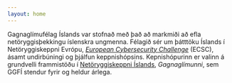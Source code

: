 ```yaml
---
layout: home
---
```


Gagnaglímufélag Íslands var stofnað með það að markmiði að efla netöryggisþekkingu íslenskra ungmenna. Félagið sér um þátttöku Íslands í Netöryggiskeppni Evrópu, *[European Cybersecurity Challenge](https://ecsc.eu)* (ECSC), ásamt undirbúningi og þjálfun keppnishópsins. Kepnishópurinn er valinn á grundvelli frammistöðu í [Netöryggiskeppni Íslands](https://nki.is), *Gagnaglímunni*, sem GGFÍ stendur fyrir og heldur árlega.

